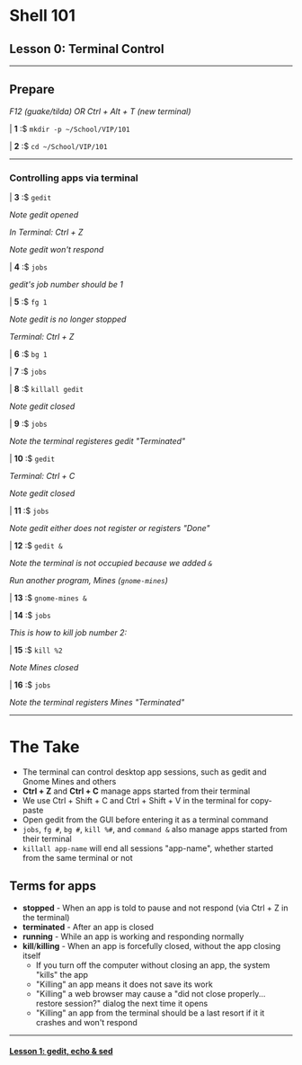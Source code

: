 # Shell 101
## Lesson 0: Terminal Control

___

## Prepare

*F12 (guake/tilda) OR Ctrl + Alt + T (new terminal)*

| **1** :$ `mkdir -p ~/School/VIP/101`

| **2** :$ `cd ~/School/VIP/101`

___

### Controlling apps via terminal

| **3** :$ `gedit`

*Note gedit opened*

*In Terminal: Ctrl + Z*

*Note gedit won't respond*

| **4** :$ `jobs`

*gedit's job number should be 1*

| **5** :$ `fg 1`

*Note gedit is no longer stopped*

*Terminal: Ctrl + Z*

| **6** :$ `bg 1`

| **7** :$ `jobs`

| **8** :$ `killall gedit`

*Note gedit closed*

| **9** :$ `jobs`

*Note the terminal registeres gedit "Terminated"*

| **10** :$ `gedit`

*Terminal: Ctrl + C*

*Note gedit closed*

| **11** :$ `jobs`

*Note gedit either does not register or registers "Done"*

| **12** :$ `gedit &`

*Note the terminal is not occupied because we added `&`*

*Run another program, Mines (`gnome-mines`)*

| **13** :$ `gnome-mines &`

| **14** :$ `jobs`

*This is how to kill job number 2:*

| **15** :$ `kill %2`

*Note Mines closed*

| **16** :$ `jobs`

*Note the terminal registers Mines "Terminated"*

___

# The Take

- The terminal can control desktop app sessions, such as gedit and Gnome Mines and others
- **Ctrl + Z** and **Ctrl + C** manage apps started from their terminal
- We use Ctrl + Shift + C and Ctrl + Shift + V in the terminal for copy-paste
- Open gedit from the GUI before entering it as a terminal command
- `jobs`, `fg #`, `bg #`, `kill %#`, and `command &` also manage apps started from their terminal
- `killall app-name` will end all sessions "app-name", whether started from the same terminal or not

## Terms for apps

- **stopped** - When an app is told to pause and not respond (via Ctrl + Z in the terminal)
- **terminated** - After an app is closed
- **running** - While an app is working and responding normally
- **kill**/**killing** - When an app is forcefully closed, without the app closing itself
  - If you turn off the computer without closing an app, the system "kills" the app
  - "Killing" an app means it does not save its work
  - "Killing" a web browser may cause a "did not close properly... restore session?" dialog the next time it opens
  - "Killing" an app from the terminal should be a last resort if it it crashes and won't respond

___

#### [Lesson 1: gedit, echo & sed](https://github.com/inkVerb/vip/blob/master/101-shell/Lesson-01.md)
